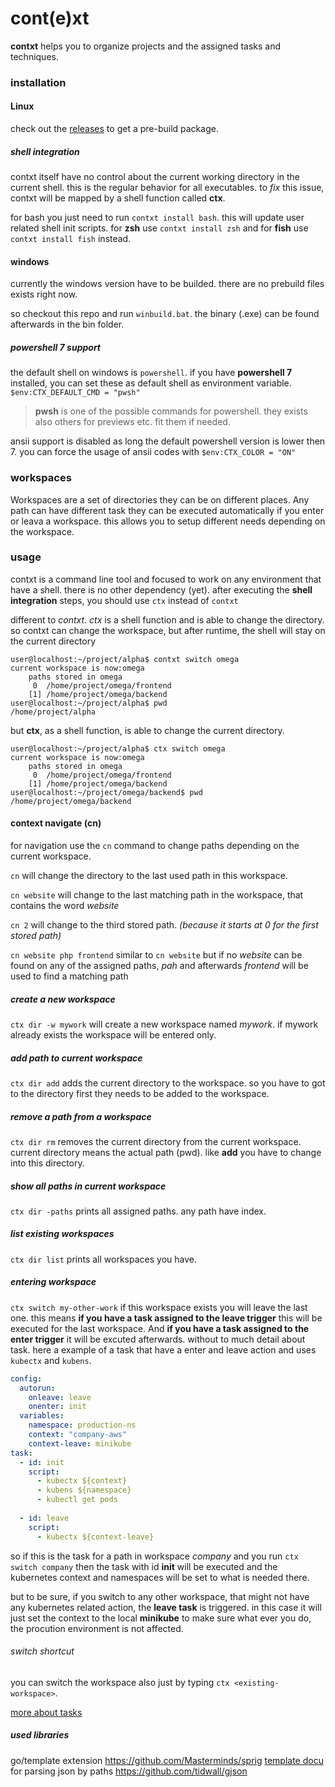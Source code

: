 
# cont(e)xt


**contxt** helps you to organize projects and the assigned tasks and techniques. 

### installation
#### Linux
check out the [releases](https://github.com/swaros/contxt/releases) to get a pre-build package.

##### shell integration
contxt itself have no control about the current working directory in the current shell. this is the regular behavior for all executables.
to *fix* this issue, contxt will be mapped by a shell function called **ctx**.

for bash you just need to run `contxt install bash`. this will update user related shell init scripts. 
for **zsh** use `contxt install zsh` and for **fish** use `contxt install fish` instead.
#### windows
currently the windows version have to be builded. there are no prebuild files exists right now.

so checkout this repo and run `winbuild.bat`. the binary (.exe) can be found afterwards in the bin folder.

##### powershell 7 support
the default shell on windows is `powershell`. 
if you have **powershell 7** installed, you can set these as default shell as environment variable. `$env:CTX_DEFAULT_CMD = "pwsh"`

> **pwsh** is one of the possible commands for powershell. they exists also others for previews etc. fit them if needed.

ansii support is disabled as long the default powershell version is lower then 7. you can force the usage of ansii codes with 
`$env:CTX_COLOR = "ON"`

### workspaces

Workspaces are a set of directories they can be on different places. Any path can have different task they can be executed automatically if you enter or leava a workspace. this allows you to setup different needs depending on the workspace.


### usage

contxt is a command line tool and focused to work on any environment that have a shell. there is no other dependency (yet).
after executing the **shell integration** steps, you should use `ctx` instead of `contxt`

different to *contxt*. *ctx* is a shell function and is able to change the directory.
so contxt can change the workspace, but after runtime, the shell will stay on the current directory
````shell
user@localhost:~/project/alpha$ contxt switch omega
current workspace is now:omega
	paths stored in omega
	 0  /home/project/omega/frontend
	[1] /home/project/omega/backend
user@localhost:~/project/alpha$ pwd
/home/project/alpha
````

but **ctx**, as a shell function, is able to change the current directory.
````shell
user@localhost:~/project/alpha$ ctx switch omega
current workspace is now:omega
	paths stored in omega
	 0  /home/project/omega/frontend
	[1] /home/project/omega/backend
user@localhost:~/project/omega/backend$ pwd
/home/project/omega/backend
````
#### context navigate (cn)

for navigation use the `cn` command to change paths depending on the current workspace.

`cn` will change the directory to the last used path in this workspace.

`cn website` will change to the last matching path in the workspace, that contains the word *website*

`cn 2` will change to the third stored path. *(because it starts at 0 for the first stored path)*

`cn website php frontend` similar to `cn website` but if no *website* can be found on any of the assigned paths, *pah* and afterwards *frontend* will be used to find a matching path

##### create a new workspace
`ctx dir -w mywork` will create a new workspace named *mywork*. if mywork already exists the workspace will be entered only.

##### add path to current workspace
`ctx dir add` adds the current directory to the workspace. so you have to got to the directory first they needs to
be added to the workspace.

##### remove a path from a workspace
`ctx dir rm` removes the current directory from the current workspace. current directory means the actual path (pwd). like **add** you have to change into this directory. 

##### show all paths in current workspace
`ctx dir -paths` prints all assigned paths. any path have index.

##### list existing workspaces
`ctx dir list` prints all workspaces you have.

##### entering workspace

`ctx switch my-other-work` if this workspace exists you will leave the last one. this means **if you have a task assigned to the leave trigger** this will be executed for the last workspace. And **if you have a task assigned to the enter trigger** it will be excuted afterwards.
without to much detail about task. here a example of a task that have a enter and leave action and uses `kubectx` and `kubens`.


````yaml
config:
  autorun:
    onleave: leave
    onenter: init
  variables:
    namespace: production-ns
    context: "company-aws"
    context-leave: minikube
task:
  - id: init
    script:
      - kubectx ${context}
      - kubens ${namespace}
      - kubectl get pods
 
  - id: leave
    script:
      - kubectx ${context-leave}

````

so if this is the task for a path in workspace *company* and you run `ctx switch company` then the task with id **init** will be executed and the kubernetes context and namespaces will be set to what is needed there.

but to be sure, if you switch to any other workspace, that might not have any kubernetes related action, the **leave task** is triggered.
in this case it will just set the context to the local **minikube** to make sure what ever you do, the procution environment is not affected.

###### switch shortcut

you can switch the workspace also just by typing `ctx <existing-workspace>`.

[more about tasks](docs/documentation/tasks.md)


##### used libraries 

go/template extension https://github.com/Masterminds/sprig [template docu](http://masterminds.github.io/sprig/)
for parsing json by paths https://github.com/tidwall/gjson 